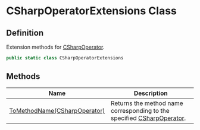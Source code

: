# CSharpOperatorExtensions Class
## Definition

Extension methods for [CSharpOperator](MrKWatkins.Reflection.CSharpOperator.md).

```c#
public static class CSharpOperatorExtensions
```

## Methods

| Name | Description |
| ---- | ----------- |
| [ToMethodName(CSharpOperator)](MrKWatkins.Reflection.CSharpOperatorExtensions.ToMethodName.md) | Returns the method name corresponding to the specified [CSharpOperator](MrKWatkins.Reflection.CSharpOperator.md). |

